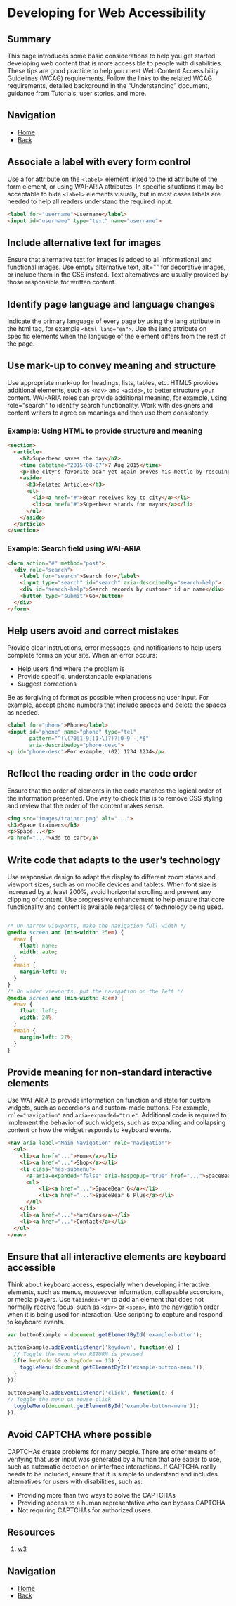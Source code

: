 # Developing for Web Accessibility

## Summary

This page introduces some basic considerations to help you get started developing web content that is more accessible to people with disabilities. These tips are good practice to help you meet Web Content Accessibility Guidelines (WCAG) requirements. Follow the links to the related WCAG requirements, detailed background in the “Understanding” document, guidance from Tutorials, user stories, and more.

## Navigation 
- [Home](../)
- [Back](./)


## Associate a label with every form control

Use a for attribute on the `<label>` element linked to the id attribute of the form element, or using WAI-ARIA attributes. In specific situations it may be acceptable to hide `<label>` elements visually, but in most cases labels are needed to help all readers understand the required input.

```html
<label for="username">Username</label>
<input id="username" type="text" name="username">
```

## Include alternative text for images

Ensure that alternative text for images is added to all informational and functional images. Use empty alternative text, alt="" for decorative images, or include them in the CSS instead. Text alternatives are usually provided by those responsible for written content.

## Identify page language and language changes

Indicate the primary language of every page by using the lang attribute in the html tag, for example `<html lang="en">`. Use the lang attribute on specific elements when the language of the element differs from the rest of the page.

## Use mark-up to convey meaning and structure

Use appropriate mark-up for headings, lists, tables, etc. HTML5 provides additional elements, such as `<nav>` and `<aside>`, to better structure your content. WAI-ARIA roles can provide additional meaning, for example, using role="search" to identify search functionality. Work with designers and content writers to agree on meanings and then use them consistently.

### Example: Using HTML to provide structure and meaning
```html
<section>
  <article>
    <h2>Superbear saves the day</h2>
    <time datetime="2015-08-07">7 Aug 2015</time>
    <p>The city's favorite bear yet again proves his mettle by rescuing a young cat from a tree. Witnesses say that Superbear's efforts were not appreciated by the feline, who inflicted some minor scratch wounds on his rescuer.</p>
    <aside>
      <h3>Related Articles</h3>
      <ul>
        <li><a href="#">Bear receives key to city</a></li>
        <li><a href="#">Superbear stands for mayor</a></li>
      </ul>
    </aside>
  </article>
</section>
```

### Example: Search field using WAI-ARIA

```html
<form action="#" method="post">
  <div role="search">
    <label for="search">Search for</label>
    <input type="search" id="search" aria-describedby="search-help">
    <div id="search-help">Search records by customer id or name</div>
    <button type="submit">Go</button>
  </div>
</form>
```

## Help users avoid and correct mistakes

Provide clear instructions, error messages, and notifications to help users complete forms on your site. When an error occurs:

- Help users find where the problem is
- Provide specific, understandable explanations
- Suggest corrections

Be as forgiving of format as possible when processing user input. For example, accept phone numbers that include spaces and delete the spaces as needed.

```html
<label for="phone">Phone</label>
<input id="phone" name="phone" type="tel"
       pattern="^(\(?0[1-9]{1}\)?)?[0-9 -]*$"
       aria-describedby="phone-desc">
<p id="phone-desc">For example, (02) 1234 1234</p>
```

## Reflect the reading order in the code order

Ensure that the order of elements in the code matches the logical order of the information presented. One way to check this is to remove CSS styling and review that the order of the content makes sense.

```html
<img src="images/trainer.png" alt="...">
<h3>Space trainers</h3>
<p>Space...</p>
<a href="...">Add to cart</a>
```

## Write code that adapts to the user’s technology

Use responsive design to adapt the display to different zoom states and viewport sizes, such as on mobile devices and tablets. When font size is increased by at least 200%, avoid horizontal scrolling and prevent any clipping of content. Use progressive enhancement to help ensure that core functionality and content is available regardless of technology being used.

```css

/* On narrow viewports, make the navigation full width */
@media screen and (min-width: 25em) {
  #nav {
    float: none;
    width: auto;
  }
  #main {
    margin-left: 0;
  }
}
/* On wider viewports, put the navigation on the left */
@media screen and (min-width: 43em) {
  #nav {
    float: left;
    width: 24%;
  }
  #main {
    margin-left: 27%;
  }
}
```

## Provide meaning for non-standard interactive elements

Use WAI-ARIA to provide information on function and state for custom widgets, such as accordions and custom-made buttons. For example, `role="navigation"` and `aria-expanded="true"`. Additional code is required to implement the behavior of such widgets, such as expanding and collapsing content or how the widget responds to keyboard events.

```html
<nav aria-label="Main Navigation" role="navigation">
  <ul>
    <li><a href="...">Home</a></li>
    <li><a href="...">Shop</a></li>
    <li class="has-submenu">
      <a aria-expanded="false" aria-haspopup="true" href="...">SpaceBears</a>
      <ul>
          <li><a href="...">SpaceBear 6</a></li>
          <li><a href="...">SpaceBear 6 Plus</a></li>
      </ul>
    </li>
    <li><a href="...">MarsCars</a></li>
    <li><a href="...">Contact</a></li>
  </ul>
</nav>
```

## Ensure that all interactive elements are keyboard accessible

Think about keyboard access, especially when developing interactive elements, such as menus, mouseover information, collapsable accordions, or media players. Use `tabindex="0"` to add an element that does not normally receive focus, such as `<div>` or `<span>`, into the navigation order when it is being used for interaction. Use scripting to capture and respond to keyboard events.

```js
var buttonExample = document.getElementById('example-button');

buttonExample.addEventListener('keydown', function(e) {
  // Toggle the menu when RETURN is pressed
  if(e.keyCode && e.keyCode == 13) {
    toggleMenu(document.getElementById('example-button-menu'));
  }
});

buttonExample.addEventListener('click', function(e) {
// Toggle the menu on mouse click
  toggleMenu(document.getElementById('example-button-menu'));
});
```

## Avoid CAPTCHA where possible

CAPTCHAs create problems for many people. There are other means of verifying that user input was generated by a human that are easier to use, such as automatic detection or interface interactions. If CAPTCHA really needs to be included, ensure that it is simple to understand and includes alternatives for users with disabilities, such as:

- Providing more than two ways to solve the CAPTCHAs
- Providing access to a human representative who can bypass CAPTCHA
- Not requiring CAPTCHAs for authorized users.

## <a name="resources"></a> Resources
1. [w3](https://www.w3.org/WAI/tips/developing/)

## Navigation 
- [Home](../)
- [Back](./)
